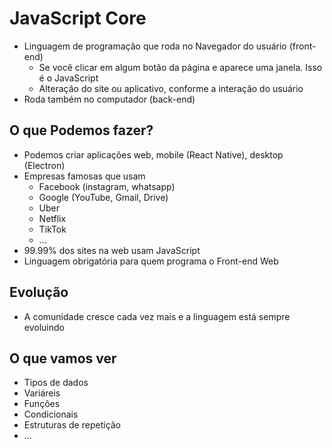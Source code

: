 # JavaScript Core

* Linguagem de programação que roda no Navegador do usuário (front-end)
    * Se você clicar em algum botão da página e aparece uma janela. Isso é o JavaScript
    * Alteração do site ou aplicativo, conforme a interação do usuário
* Roda também no computador (back-end)

## O que Podemos fazer? 

* Podemos criar aplicações web, mobile (React Native), desktop (Electron)
* Empresas famosas que usam
    * Facebook (instagram, whatsapp)
    * Google (YouTube, Gmail, Drive)
    * Uber
    * Netflix
    * TikTok
    * ...
* 99.99% dos sites na web usam JavaScript
* Linguagem obrigatória para quem programa o Front-end Web

## Evolução

* A comunidade cresce cada vez mais e a linguagem está sempre evoluindo

## O que vamos ver

- Tipos de dados
- Variáreis
- Funções
- Condicionais
- Estruturas de repetição
- ...

